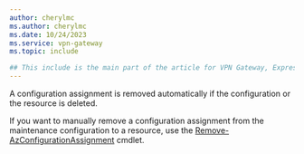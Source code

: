 ```yaml
---
author: cherylmc
ms.author: cherylmc
ms.date: 10/24/2023
ms.service: vpn-gateway
ms.topic: include

## This include is the main part of the article for VPN Gateway, ExpressRoute, and Virtual WAN. If you have changes to make to this include, verify that they apply in context for all 3 services. If not, go to the article page for the specific service and add the information as a separate section there.
---
```


A configuration assignment is removed automatically if the configuration or the resource is deleted.

If you want to manually remove a configuration assignment from the maintenance configuration to a resource, use the [Remove-AzConfigurationAssignment](/powershell/module/az.maintenance/remove-azconfigurationassignment) cmdlet.